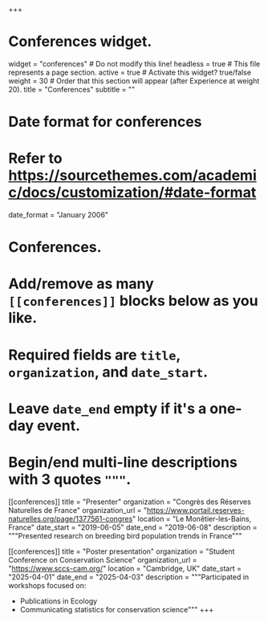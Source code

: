 +++
# Conferences widget.
widget = "conferences"  # Do not modify this line!
headless = true  # This file represents a page section.
active = true # Activate this widget? true/false
weight = 30  # Order that this section will appear (after Experience at weight 20).
title = "Conferences"
subtitle = ""

# Date format for conferences
#   Refer to https://sourcethemes.com/academic/docs/customization/#date-format
date_format = "January 2006"

# Conferences.
#   Add/remove as many `[[conferences]]` blocks below as you like.
#   Required fields are `title`, `organization`, and `date_start`.
#   Leave `date_end` empty if it's a one-day event.
#   Begin/end multi-line descriptions with 3 quotes `"""`.


[[conferences]]
title = "Presenter"
organization = "Congrès des Réserves Naturelles de France" 
organization_url = "https://www.portail.reserves-naturelles.org/page/1377561-congres"
location = "Le Monêtier-les-Bains, France"
date_start = "2019-06-05"
date_end = "2019-06-08"
description = """Presented research on breeding bird population trends in France"""

[[conferences]]
title = "Poster presentation"
organization = "Student Conference on Conservation Science"
organization_url = "https://www.sccs-cam.org/"
location = "Cambridge, UK"
date_start = "2025-04-01"
date_end = "2025-04-03"
description = """Participated in workshops focused on:
* Publications in Ecology
* Communicating statistics for conservation science"""
+++